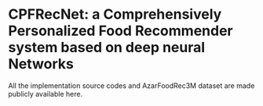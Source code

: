 # CPFRecNet: a Comprehensively Personalized Food Recommender system based on deep neural Networks
All the implementation source codes and AzarFoodRec3M dataset are made publicly available here.
